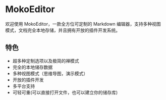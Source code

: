 # MokoEditor

欢迎使用 MokoEditor，一款全方位可定制的 Markdown 编辑器，支持多种视图模式，文档完全本地存储，并且拥有开放的插件开发系统。


## 特色

- 超多种定制选项以及极简的禅模式
- 完全的本地储存数据
- 多种视图模式（思维导图，演示模式）
- 开放的插件开发
- 多平台支持
- 可轻可重(可以直接打开文件，也可以建立你的储存库)

